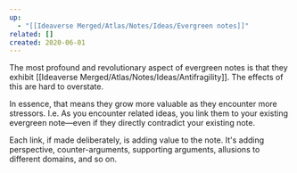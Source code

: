 ```yaml
---
up:
  - "[[Ideaverse Merged/Atlas/Notes/Ideas/Evergreen notes]]"
related: []
created: 2020-06-01
---
```


The most profound and revolutionary aspect of evergreen notes is that they exhibit [[Ideaverse Merged/Atlas/Notes/Ideas/Antifragility]]. The effects of this are hard to overstate.

In essence, that means they grow more valuable as they encounter more stressors. I.e. As you encounter related ideas, you link them to your existing evergreen note—even if they directly contradict your existing note. 

Each link, if made deliberately, is adding value to the note. It's adding perspective, counter-arguments, supporting arguments, allusions to different domains, and so on.